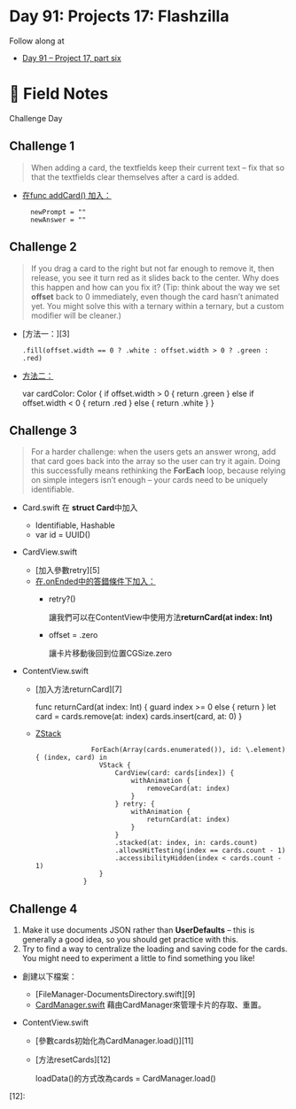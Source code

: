 # Day 91: Projects 17: Flashzilla

Follow along at 
- [Day 91 – Project 17, part six][1]

# 📒 Field Notes

Challenge Day
 
 
## Challenge 1

>When adding a card, the textfields keep their current text – fix that so that the textfields clear themselves after a card is added.

- [在func addCard() 加入：][2]

        newPrompt = ""
        newAnswer = ""


## Challenge 2

>If you drag a card to the right but not far enough to remove it, then release, you see it turn red as it slides back to the center. Why does this happen and how can you fix it? (Tip: think about the way we set **offset** back to 0 immediately, even though the card hasn’t animated yet. You might solve this with a ternary within a ternary, but a custom modifier will be cleaner.)

- [方法一：][3]

      .fill(offset.width == 0 ? .white : offset.width > 0 ? .green : .red)

- [方法二：][4]

    var cardColor: Color {
        if offset.width > 0 {
            return .green
        } else if offset.width < 0 {
            return .red
        } else {
            return .white
        }
    }

## Challenge 3
>For a harder challenge: when the users gets an answer wrong, add that card goes back into the array so the user can try it again. Doing this successfully means rethinking the **ForEach** loop, because relying on simple integers isn’t enough – your cards need to be uniquely identifiable.

- Card.swift
  在 **struct Card**中加入
   - Identifiable, Hashable
   - var id = UUID()

- CardView.swift
  - [加入參數retry][5]
  - [在.onEnded中的答錯條件下加入：][6]
    - retry?()
    
      讓我們可以在ContentView中使用方法**returnCard(at index: Int)**
    - offset = .zero
    
      讓卡片移動後回到位置CGSize.zero

- ContentView.swift
  - [加入方法returnCard][7]
        
    func returnCard(at index: Int) {
        guard index >= 0 else { return }
        let card = cards.remove(at: index)
        cards.insert(card, at: 0)
    }

  - [ZStack][8]
  
                      ForEach(Array(cards.enumerated()), id: \.element) { (index, card) in
                        VStack {
                            CardView(card: cards[index]) {
                                withAnimation {
                                    removeCard(at: index)
                                }
                            } retry: {
                                withAnimation {
                                    returnCard(at: index)
                                }
                            }
                            .stacked(at: index, in: cards.count)
                            .allowsHitTesting(index == cards.count - 1)
                            .accessibilityHidden(index < cards.count - 1)
                        }
                    }


## Challenge 4

1. Make it use documents JSON rather than **UserDefaults** – this is generally a good idea, so you should get practice with this.
2. Try to find a way to centralize the loading and saving code for the cards. You might need to experiment a little to find something you like!


- 創建以下檔案：
  - [FileManager-DocumentsDirectory.swift][9]
  - [CardManager.swift][10]
    藉由CardManager來管理卡片的存取、重置。
 
- ContentView.swift  
  - [參數cards初始化為CardManager.load()][11]
  - [方法resetCards][12]
  
    loadData()的方式改為cards = CardManager.load()


[1]: https://www.hackingwithswift.com/100/swiftui/91
[2]: 
[3]: 
[4]: 
[5]: 
[6]: 
[7]: 
[8]: 
[9]: 
[10]:
[11]:
[12]:
